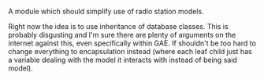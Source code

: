 A module which should simplify use of radio station models.

Right now the idea is to use inheritance of database classes. This is probably
disgusting and I'm sure there are plenty of arguments on the internet against
this, even specifically within GAE. If shouldn't be too hard to change everything
to encapsulation instead (where each leaf child just has a variable dealing with
the model it interacts with instead of being said model).
